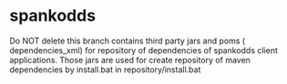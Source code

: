 # spankodds
Do NOT delete this branch
contains third party jars and poms ( dependencies_xml) for repository of dependencies of  spankodds client applications. 
Those jars are used for create repository of maven dependencies by install.bat in repository/install.bat
